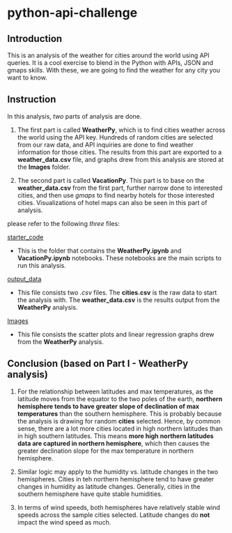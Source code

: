 # python-api-challenge
 
## Introduction

This is an analysis of the weather for cities around the world using API queries. It is a cool exercise to blend in the Python with APIs, JSON and gmaps skills. With these, we are going to find the weather for any city you want to know.

## Instruction

In this analysis, *two* parts of analysis are done. 

1. The first part is called **WeatherPy**, which is to find cities weather across the world using the API key. Hundreds of random cities are selected from our raw data, and API inquiries are done to find weather information for those cities. The results from this part are exported to a **weather_data.csv** file, and graphs drew from this analysis are stored at the **Images** folder.

2. The second part is called **VacationPy**. This part is to base on the **weather_data.csv** from the first part, further narrow done to interested cities, and then use *gmaps* to find nearby hotels for those interested cities. Visualizations of hotel maps can also be seen in this part of analysis.

please refer to the following *three* files:

[starter_code](https://github.com/Grace-Bijun-Li/python-api-challenge/tree/main/starter_code)
- This is the folder that contains the **WeatherPy.ipynb** and **VacationPy.ipynb** notebooks. These notebooks are the main scripts to run this analysis.

[output_data](https://github.com/Grace-Bijun-Li/python-api-challenge/tree/main/output_data)
- This file consists two *.csv* files. The **cities.csv** is the raw data to start the analysis with. The **weather_data.csv** is the results output from the **WeatherPy** analysis.


[Images](https://github.com/Grace-Bijun-Li/python-api-challenge/tree/main/Images)
- This file consists the scatter plots and linear regression graphs drew from the **WeatherPy** analysis.

## Conclusion (**based on Part I - WeatherPy analysis**)

1. For the relationship between latitudes and max temperatures, as the latitude moves from the equator to the two poles of the earth, **northern hemisphere tends to have greater slope of declination of max temperatures** than the southern hemisphere. This is probably because the analysis is drawing for random **cities** selected. Hence, by common sense, there are a lot more cities located in high northern latitudes than in high southern latitudes. This means **more high northern latitudes data are captured in northern hemisphere**, which then causes the greater declination slope for the max temperature in northern hemisphere.

2. Similar logic may apply to the humidity vs. latitude changes in the two hemispheres. Cities in teh northern hemisphere tend to have greater changes in humidity as latitude changes. Generally, cities in the southern hemisphere have quite stable humidities.

3. In terms of wind speeds, both hemispheres have relatively stable wind speeds across the sample cities selected. Latitude changes do **not** impact the wind speed as much.
